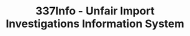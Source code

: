 ---
layout: default
bigquery: https://console.cloud.google.com/bigquery?p=patents-public-data&d=usitc_investigations&page=dataset&project=sheets-management-319211
citation: US International Trade Commission 337Info Unfair Import Investigations Information
  System
contributors: US International Trade Comission
cost: None
description: US International Trade Commission 337Info Unfair Import Investigations
  Information System contains data on investigations done under Section 337. Section
  337 declares the infringement of certain statutory intellectual property rights
  and other forms of unfair competition in import trade to be unlawful practices.
  Most Section 337 investigations involve allegations of patent or registered trademark
  infringement.
documentation: FAQ and tutorial available on the site
last_edit: Mon, 04 Apr 2022 19:10:40 GMT
location: https://pubapps2.usitc.gov/337external/
maintained_by: US International Trade Comission
schema_fields: '[''patentNumber'', ''respondent'', ''complainant'', ''teoIdDueDate'',
  ''markmanHearing'', ''invUnfairAct'', ''currentStatus'', ''endDateMarkmanHearing'',
  ''trademarkNumbers'', ''finalDetViolation'', ''investigationTermDate'', ''htsNumbers'',
  ''docketNo'', ''copyrightNumbers'', ''finalIdOnViolationDue'', ''ouiiParticipation'',
  ''startDateMarkmanHearing'', ''ouiiAttorney'', ''teoProceedingInvolved'', ''investigationType'',
  ''reportingRequirements'', ''finalIdOnViolationIssue'', ''dateComplaintFiled'',
  ''gcAttorney'', ''cafcAppeals'', ''teoReliefGranted'', ''actualEndDateEvidHear'',
  ''currentActiveALJ'', ''teoIdIssueDate'', ''targetDate'', ''finalDetNoViolation'',
  ''aljAssigned'', ''scheduledStartDateEvidHear'', ''lastUpdated'', ''publication_number'',
  ''id'', ''actualStartDateEvidHear'', ''patentNumbers'', ''dateOfPublicationFrNotice'',
  ''scheduledEndDateEvidHear'', ''dateCreated'', ''internalRemand'', ''issueDateOtherNonFinal'',
  ''investigationNo'', ''title'']'
shortname: unfair_import_investigations
tags:
- import
- legal
- trade
timeframe: 2008-2021 (prior to 2008 downloadable as a JSON file)
title: 337Info - Unfair Import Investigations Information System
uuid: 2721f5ec-e599-4890-9265-9706719fc71e
---